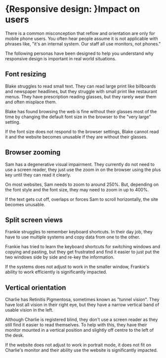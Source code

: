 # {Responsive design: }Impact on users

There is a common misconception that reflow and orientation are only for mobile phone users. You often hear people assume it is not applicable with phrases like, "it's an internal system. Our staff all use monitors, not phones." 

The following personas have been designed to help you understand why responsive design is important in real world situations.

## Font resizing
Blake struggles to read small text. They can read large print like billboards and newspaper headlines, but they struggle with small print like restaurant menus. They have prescription reading glasses, but they rarely wear them and often misplace them. 

Blake has found browsing the web is fine without their glasses most of the time by changing the default font size in the browser to the "very large" setting.

If the font size does not respond to the browser settings, Blake cannot read it and the website becomes unusable if they are without their glasses.

## Browser zooming
Sam has a degenerative visual impairment. They currently do not need to use a screen reader, they just use the zoom in on the browser using the plus key until they can read it clearly.

On most websites, Sam needs to zoom to around 250%. But, depending on the font style and the font size, they may need to zoom in up to 400%.

If the text gets cut off, overlaps or forces Sam to scroll horizontally, the site becomes unusable.

## Split screen views
Frankie struggles to remember keyboard shortcuts. In their day job, they have to use multiple systems and copy data from one to the other. 

Frankie has tried to learn the keyboard shortcuts for switching windows and copying and pasting, but they get frustrated and find it easier to just put the two windows side by side and re-key the information.

If the systems does not adjust to work in the smaller window, Frankie's ability to work efficiently is significantly impacted.

## Vertical orientation
Charlie has Retinitis Pigmentosa, sometimes known as "tunnel vision". They have lost all vision in their right eye, but they have a narrow vertical band of usable vision in the left.

Although Charlie is registered blind, they don't use a screen reader as they still find it easier to read themselves. To help with this, they have their monitor mounted in a vertical position and slightly off centre to the left of the desk.

If the website does not adjust to work in portrait mode, it does not fit on Charlie's monitor and their ability use the website is significantly impacted.
